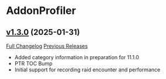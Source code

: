 # AddonProfiler

## [v1.3.0](https://github.com/NumyAddon/AddonProfiler/tree/v1.3.0) (2025-01-31)
[Full Changelog](https://github.com/NumyAddon/AddonProfiler/compare/v1.2.3...v1.3.0) [Previous Releases](https://github.com/NumyAddon/AddonProfiler/releases)

- Added category information in preparation for 11.1.0  
- PTR TOC Bump  
- Initial support for recording raid encounter and <last combat> performance  
